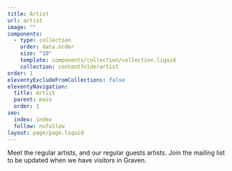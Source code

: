 ```yaml
---
title: Artist
url: artist
image: ""
components:
  - type: collection
    order: data.order
    size: "10"
    template: components/collection/collection.liquid
    collection: contentfolderartist
order: 1
eleventyExcludeFromCollections: false
eleventyNavigation:
  title: Artist
  parent: main
  order: 1
seo:
  index: index
  follow: nofollow
layout: page/page.liquid
---
```

Meet the regular artists, and our regular guests artists. Join the mailing list to be updated when we have visitors in Graven. 
